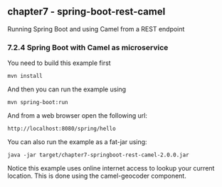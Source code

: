 chapter7 - spring-boot-rest-camel
---------------------------------

Running Spring Boot and using Camel from a REST endpoint

### 7.2.4  Spring Boot with Camel as microservice 

You need to build this example first

    mvn install
    
And then you can run the example using
    
    mvn spring-boot:run
    
And from a web browser open the following url:

    http://localhost:8080/spring/hello

You can also run the example as a fat-jar using: 

    java -jar target/chapter7-springboot-rest-camel-2.0.0.jar
    
Notice this example uses online internet access to lookup your current location.
This is done using the camel-geocoder component.

